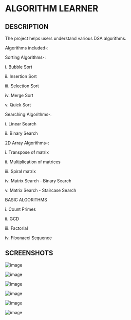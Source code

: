 <h1>ALGORITHM LEARNER</h1>
<h2>DESCRIPTION</h2>
The project helps users understand various DSA algorithms.

Algorithms included-:

Sorting Algorithms-:

i. Bubble Sort

ii. Insertion Sort

iii. Selection Sort

iv. Merge Sort

v. Quick Sort

Searching Algorithms-:

i. Linear Search

ii. Binary Search

2D Array Algorithms-:

i. Transpose of matrix

ii. Multiplication of matrices

iii. Spiral matrix

iv. Matrix Search - Binary Search

v. Matrix Search - Staircase Search

BASIC ALGORITHMS

i. Count Primes

ii. GCD

iii. Factorial

iv. Fibonacci Sequence
<h2>SCREENSHOTS</h2>

![image](https://github.com/Nikita06211/Dev-Geeks/assets/120494269/55195190-bb88-40ad-a95c-419ea72e74a3)

![image](https://github.com/Nikita06211/Dev-Geeks/assets/120494269/1661a9ad-a331-44e2-bc85-848839cba310)

![image](https://github.com/Nikita06211/Dev-Geeks/assets/120494269/dce09dc5-e136-4303-9134-39682e8f537e)

![image](https://github.com/Nikita06211/Dev-Geeks/assets/120494269/fd56f2e5-23e5-452b-bd27-6e76f70218ef)

![image](https://github.com/Nikita06211/Dev-Geeks/assets/120494269/7d90705b-c1c6-42d2-8b77-dd5e9b959632)

![image](https://github.com/Nikita06211/Dev-Geeks/assets/120494269/f79901ae-0e23-4cc7-92a9-eb1c545a79d2)





